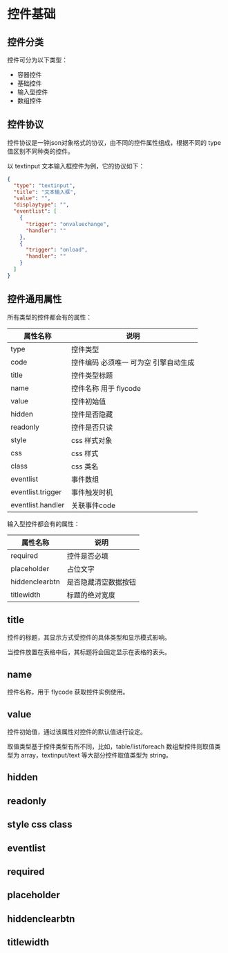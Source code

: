 # 控件基础

## 控件分类
控件可分为以下类型：

+ 容器控件
+ 基础控件
+ 输入型控件
+ 数组控件

## 控件协议
控件协议是一钟json对象格式的协议，由不同的控件属性组成，根据不同的 type 值区别不同种类的控件。

以 textinput 文本输入框控件为例，它的协议如下：

```json
{
  "type": "textinput",
  "title": "文本输入框",
  "value": "",
  "displaytype": "",
  "eventlist": [
    {
      "trigger": "onvaluechange",
      "handler": ""
    },
    {
      "trigger": "onload",
      "handler": ""
    }
  ]
}
```

## 控件通用属性
所有类型的控件都会有的属性：

| 属性名称 | 说明 |
| ---- | ---- |
| type | 控件类型 |
| code | 控件编码 必须唯一 可为空 引擎自动生成 |
| title | 控件类型标题 |
| name | 控件名称 用于 flycode |
| value | 控件初始值 |
| hidden | 控件是否隐藏 |
| readonly | 控件是否只读 |
| style | css 样式对象 |
| css | css 样式 |
| class | css 类名 |
| eventlist | 事件数组 |
| eventlist.trigger | 事件触发时机 |
| eventlist.handler | 关联事件code |

输入型控件都会有的属性：

| 属性名称 | 说明 |
| ---- | ---- |
| required | 控件是否必填 |
| placeholder | 占位文字 |
| hiddenclearbtn | 是否隐藏清空数据按钮 |
| titlewidth | 标题的绝对宽度 |

## title
控件的标题，其显示方式受控件的具体类型和显示模式影响。

当控件放置在表格中后，其标题将会固定显示在表格的表头。


## name
控件名称，用于 flycode 获取控件实例使用。

## value
控件初始值，通过该属性对控件的默认值进行设定。

取值类型基于控件类型有所不同，比如，table/list/foreach 数组型控件则取值类型为 array，textinput/text 等大部分控件取值类型为 string。

## hidden

## readonly

## style css class

## eventlist

## required

## placeholder

## hiddenclearbtn

## titlewidth
